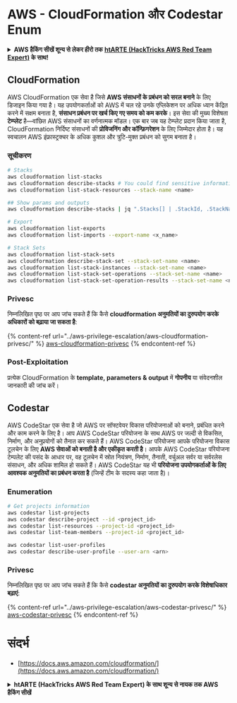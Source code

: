 # AWS - CloudFormation और Codestar Enum

<details>

<summary><strong>AWS हैकिंग सीखें शून्य से लेकर हीरो तक</strong> <a href="https://training.hacktricks.xyz/courses/arte"><strong>htARTE (HackTricks AWS Red Team Expert)</strong></a><strong> के साथ!</strong></summary>

HackTricks का समर्थन करने के अन्य तरीके:

* यदि आप चाहते हैं कि आपकी **कंपनी का विज्ञापन HackTricks में दिखाई दे** या **HackTricks को PDF में डाउनलोड करें**, तो [**सब्सक्रिप्शन प्लान्स**](https://github.com/sponsors/carlospolop) देखें!
* [**आधिकारिक PEASS & HackTricks स्वैग**](https://peass.creator-spring.com) प्राप्त करें
* [**The PEASS Family**](https://opensea.io/collection/the-peass-family) की खोज करें, हमारा विशेष [**NFTs**](https://opensea.io/collection/the-peass-family) संग्रह
* 💬 [**Discord समूह**](https://discord.gg/hRep4RUj7f) में **शामिल हों** या [**telegram समूह**](https://t.me/peass) में या **Twitter** 🐦 पर मुझे **फॉलो** करें [**@carlospolopm**](https://twitter.com/carlospolopm)**.**
* [**HackTricks**](https://github.com/carlospolop/hacktricks) और [**HackTricks Cloud**](https://github.com/carlospolop/hacktricks-cloud) github repos में PRs सबमिट करके अपनी हैकिंग ट्रिक्स साझा करें।

</details>

## CloudFormation

AWS CloudFormation एक सेवा है जिसे **AWS संसाधनों के प्रबंधन को सरल बनाने** के लिए डिजाइन किया गया है। यह उपयोगकर्ताओं को AWS में चल रहे उनके एप्लिकेशन पर अधिक ध्यान केंद्रित करने में सक्षम बनाता है, **संसाधन प्रबंधन पर खर्च किए गए समय को कम करके**। इस सेवा की मुख्य विशेषता **टेम्प्लेट** है—वांछित AWS संसाधनों का वर्णनात्मक मॉडल। एक बार जब यह टेम्प्लेट प्रदान किया जाता है, CloudFormation निर्दिष्ट संसाधनों की **प्रोविजनिंग और कॉन्फ़िगरेशन** के लिए जिम्मेदार होता है। यह स्वचालन AWS इंफ्रास्ट्रक्चर के अधिक कुशल और त्रुटि-मुक्त प्रबंधन को सुगम बनाता है।

### सूचीकरण
```bash
# Stacks
aws cloudformation list-stacks
aws cloudformation describe-stacks # You could find sensitive information here
aws cloudformation list-stack-resources --stack-name <name>

## Show params and outputs
aws cloudformation describe-stacks | jq ".Stacks[] | .StackId, .StackName, .Parameters, .Outputs"

# Export
aws cloudformation list-exports
aws cloudformation list-imports --export-name <x_name>

# Stack Sets
aws cloudformation list-stack-sets
aws cloudformation describe-stack-set --stack-set-name <name>
aws cloudformation list-stack-instances --stack-set-name <name>
aws cloudformation list-stack-set-operations --stack-set-name <name>
aws cloudformation list-stack-set-operation-results --stack-set-name <name> --operation-id <id>
```
### Privesc

निम्नलिखित पृष्ठ पर आप जांच सकते हैं कि कैसे **cloudformation अनुमतियों का दुरुपयोग करके अधिकारों को बढ़ाया जा सकता है**:

{% content-ref url="../aws-privilege-escalation/aws-cloudformation-privesc/" %}
[aws-cloudformation-privesc](../aws-privilege-escalation/aws-cloudformation-privesc/)
{% endcontent-ref %}

### Post-Exploitation

प्रत्येक CloudFormation के **template, parameters & output** में **गोपनीय** या संवेदनशील जानकारी की जांच करें।

## Codestar

AWS CodeStar एक सेवा है जो AWS पर सॉफ्टवेयर विकास परियोजनाओं को बनाने, प्रबंधित करने और काम करने के लिए है। आप AWS CodeStar परियोजना के साथ AWS पर जल्दी से विकसित, निर्माण, और अनुप्रयोगों को तैनात कर सकते हैं। AWS CodeStar परियोजना आपके परियोजना विकास टूलचेन के लिए **AWS सेवाओं को बनाती है और एकीकृत करती है**। आपके AWS CodeStar परियोजना टेम्पलेट की पसंद के आधार पर, वह टूलचेन में स्रोत नियंत्रण, निर्माण, तैनाती, वर्चुअल सर्वर या सर्वरलेस संसाधन, और अधिक शामिल हो सकते हैं। AWS CodeStar यह भी **परियोजना उपयोगकर्ताओं के लिए आवश्यक अनुमतियों का प्रबंधन करता है** (जिन्हें टीम के सदस्य कहा जाता है)।

### Enumeration
```bash
# Get projects information
aws codestar list-projects
aws codestar describe-project --id <project_id>
aws codestar list-resources --project-id <project_id>
aws codestar list-team-members --project-id <project_id>

aws codestar list-user-profiles
aws codestar describe-user-profile --user-arn <arn>
```
### Privesc

निम्नलिखित पृष्ठ पर आप जांच सकते हैं कि कैसे **codestar अनुमतियों का दुरुपयोग करके विशेषाधिकार बढ़ाएं**:

{% content-ref url="../aws-privilege-escalation/aws-codestar-privesc/" %}
[aws-codestar-privesc](../aws-privilege-escalation/aws-codestar-privesc/)
{% endcontent-ref %}

# संदर्भ
* [https://docs.aws.amazon.com/cloudformation/](https://docs.aws.amazon.com/cloudformation/)

<details>

<summary><strong>htARTE (HackTricks AWS Red Team Expert) के साथ शून्य से नायक तक AWS हैकिंग सीखें</strong></summary>

HackTricks का समर्थन करने के अन्य तरीके:

* यदि आप चाहते हैं कि आपकी **कंपनी का विज्ञापन HackTricks में दिखाई दे** या **HackTricks को PDF में डाउनलोड करें** तो [**सदस्यता योजनाएं**](https://github.com/sponsors/carlospolop) देखें!
* [**आधिकारिक PEASS & HackTricks स्वैग**](https://peass.creator-spring.com) प्राप्त करें
* [**The PEASS Family**](https://opensea.io/collection/the-peass-family) की खोज करें, हमारा विशेष [**NFTs**](https://opensea.io/collection/the-peass-family) संग्रह
* 💬 [**Discord समूह**](https://discord.gg/hRep4RUj7f) में **शामिल हों** या [**telegram समूह**](https://t.me/peass) में या **Twitter** पर 🐦 [**@carlospolopm**](https://twitter.com/carlospolopm) को **फॉलो करें**.
* [**HackTricks**](https://github.com/carlospolop/hacktricks) और [**HackTricks Cloud**](https://github.com/carlospolop/hacktricks-cloud) github repos में PRs सबमिट करके अपनी हैकिंग तरकीबें **साझा करें**.

</details>
